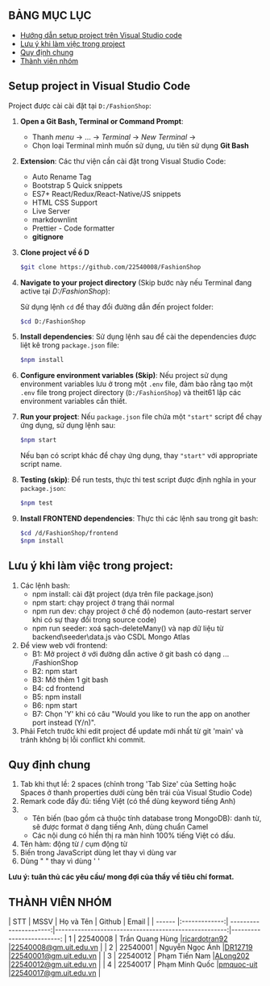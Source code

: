 ## BẢNG MỤC LỤC

* [Hướng dẫn setup project trên Visual Studio code](#SetupProjectinVisualStudioCode)
* [Lưu ý khi làm việc trong project](#projectnotice)
* [Quy định chung](#quydinhchung)
* [Thành viên nhóm](#thanhvien)
<!-- * [ ](#giangvien) -->
<!-- * [ Đồ án môn học](#doan) -->

## Setup project in Visual Studio Code

<a name="SetupProjectinVisualStudioCode"></a>
Project được cài cài đặt tại `D:/FashionShop`:

1. **Open a Git Bash, Terminal or Command Prompt**:
   * Thanh _menu_ &rarr; ... &rarr; _Terminal_ -> _New Terminal_ &rarr;
   * Chọn loại Terminal mình muốn sử dụng, ưu tiên sử dụng **Git Bash**

2. **Extension**:
   Các thư viện cần cài đặt trong Visual Studio Code:
   * Auto Rename Tag
   * Bootstrap 5 Quick snippets
   * ES7+ React/Redux/React-Native/JS snippets
   * HTML CSS Support
   * Live Server
   * markdownlint
   * Prettier - Code formatter
   * **gitignore**

3. **Clone project về ổ D**
   ```bash
   $git clone https://github.com/22540008/FashionShop
   ```

4. **Navigate to your project directory** (Skip bước này nếu Terminal đang active tại _D:/FashionShop_):

   Sử dụng lệnh `cd` để thay đổi đường dẫn đến project folder:

   ```bash
   $cd D:/FashionShop
   ```

5. **Install dependencies**:
   Sử dụng lệnh sau để cài the dependencies được liệt kê trong `package.json` file:

   ```bash
   $npm install
   ```

6. **Configure environment variables (Skip)**:
   Nếu project sử dụng environment variables lưu ở trong một `.env` file, đảm bảo rằng tạo một `.env` file trong project directory (`D:/FashionShop`)  và theit61 lập các environment variables cần thiết.

7. **Run your project**:
   Nếu `package.json` file chứa một `"start"` script để chạy ứng dụng, sử dụng lệnh sau:

   ```bash
   $npm start
   ```

   Nếu bạn có script khác để chạy ứng dụng, thay `"start"` với appropriate script name.

8. **Testing (skip)**:
   Để run tests, thực thi test script được định nghĩa in your `package.json`:

   ```bash
   $npm test
   ```

9. **Install FRONTEND dependencies**:
   Thực thi các lệnh sau trong git bash:

   ```bash
   $cd /d/FashionShop/frontend
   $npm install
   ```



## Lưu ý khi làm việc trong project:

<a name="projectnotice"></a>

1. Các lệnh bash:
   * npm install: cài đặt project (dựa trên file package.json)
   * npm start: chạy project ở trạng thái normal
   * npm run dev: chạy project ở chế độ nodemon (auto-restart server khi có sự thay đổi trong source code)
   * npm run seeder: xoá sạch-deleteMany() và nạp dữ liệu từ backend\seeder\data.js vào CSDL Mongo Atlas
2. Để view web với frontend:
   * B1: Mở project ở với đường dẫn active ở git bash có dạng ... /FashionShop
   * B2: npm start
   * B3: Mở thêm 1 git bash
   * B4: cd frontend
   * B5: npm install
   * B6: npm start
   * B7: Chọn 'Y' khi có câu "Would you like to run the app on another port instead (Y/n)".
3. Phải Fetch trước khi edit project để update mới nhất từ git 'main' và tránh không bị lỗi conflict khi commit.

## Quy định chung

<a name="quydinhchung"></a>

1. Tab khi thụt lề: 2 spaces (chỉnh trong 'Tab Size' của Setting hoặc Spaces ở thanh properties dưới cùng bên trái của Visual Studio Code)
2. Remark code đầy đủ: tiếng Việt (có thể dùng keyword tiếng Anh)
3. * Tên biến (bao gồm cả thuộc tính database trong MongoDB): danh từ, sẽ được format ở dạng tiếng Anh, dùng chuẩn Camel
   * Các nội dung có hiển thị ra màn hình 100% tiếng Việt có dấu.
4. Tên hàm: động từ / cụm động từ
5. Biến trong JavaScript dùng let thay vì dùng var
6. Dùng " " thay vì dùng ' '

**Lưu ý: tuân thủ các yêu cầu/ mong đợi của thầy về tiêu chí format.**

## THÀNH VIÊN NHÓM

<a name="thanhvien"></a>
| STT    | MSSV          | Họ và Tên              | Github                                               | Email                   |
| ------ |:-------------:| ----------------------:|-----------------------------------------------------:|-------------------------:
| 1      | 22540008      | Trần Quang Hùng        |[ricardotran92](https://github.com/ricardotran92)     |<22540008@gm.uit.edu.vn>   |
| 2      | 22540001      | Nguyễn Ngọc Ánh        |[DR12719](https://github.com/DR12719)                 |<22540001@gm.uit.edu.vn>   |
| 3      | 22540012      | Phạm Tiến Nam          |[ALong202](https://github.com/ALong202)               |<22540012@gm.uit.edu.vn>   |
| 4      | 22540017      | Phạm Minh Quốc         |[pmquoc-uit](https://github.com/pmquoc-uit)           |<22540017@gm.uit.edu.vn>   |
